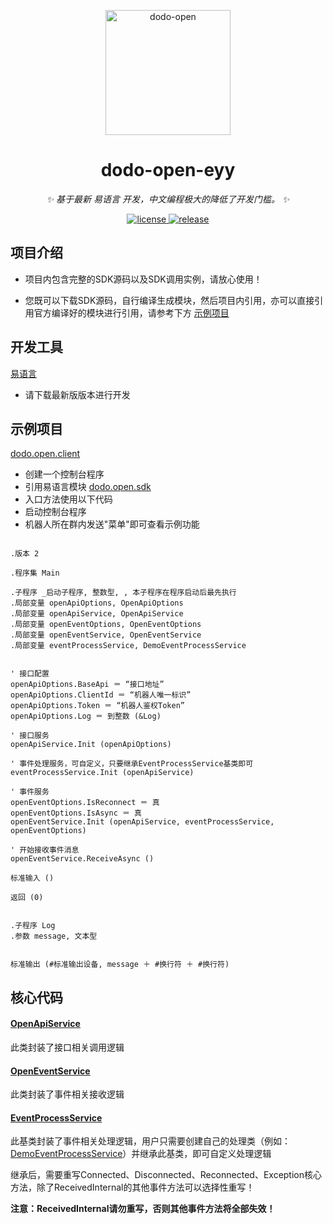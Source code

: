 <p align="center">
  <a href="https://open.imdodo.com">
    <img src="https://open.imdodo.com/hero.png" width="200" height="200" alt="dodo-open">
  </a>
</p>

<div align="center">

  # dodo-open-eyy

  _✨ 基于最新 易语言 开发，中文编程极大的降低了开发门槛。 ✨_

  <a href="https://github.com/dodo-open/dodo-open-eyy/blob/main/LICENSE">
    <img src="https://img.shields.io/github/license/dodo-open/dodo-open-eyy" alt="license">
  </a>
  <a href="https://github.com/dodo-open/dodo-open-eyy/releases">
    <img src="https://img.shields.io/github/v/release/dodo-open/dodo-open-eyy?color=blueviolet&include_prereleases"
      alt="release">
  </a>

</div>

## 项目介绍

- 项目内包含完整的SDK源码以及SDK调用实例，请放心使用！

- 您既可以下载SDK源码，自行编译生成模块，然后项目内引用，亦可以直接引用官方编译好的模块进行引用，请参考下方 [示例项目](#示例项目)

## 开发工具

[易语言](https://www.eyuyan.la/cate/25.html)

- 请下载最新版版本进行开发

## 示例项目

[dodo.open.client](https://github.com/dodo-open/dodo-open-eyy/blob/main/src/dodo.open.client.e)

- 创建一个控制台程序
- 引用易语言模块 [dodo.open.sdk](https://github.com/dodo-open/dodo-open-eyy/blob/main/src/dodo.open.sdk.ec)
- 入口方法使用以下代码
- 启动控制台程序
- 机器人所在群内发送"菜单"即可查看示例功能

```

.版本 2

.程序集 Main

.子程序 _启动子程序, 整数型, , 本子程序在程序启动后最先执行
.局部变量 openApiOptions, OpenApiOptions
.局部变量 openApiService, OpenApiService
.局部变量 openEventOptions, OpenEventOptions
.局部变量 openEventService, OpenEventService
.局部变量 eventProcessService, DemoEventProcessService


' 接口配置
openApiOptions.BaseApi ＝ “接口地址”
openApiOptions.ClientId ＝ “机器人唯一标识”
openApiOptions.Token ＝ “机器人鉴权Token”
openApiOptions.Log ＝ 到整数 (&Log)

' 接口服务
openApiService.Init (openApiOptions)

' 事件处理服务，可自定义，只要继承EventProcessService基类即可
eventProcessService.Init (openApiService)

' 事件服务
openEventOptions.IsReconnect ＝ 真
openEventOptions.IsAsync ＝ 真
openEventService.Init (openApiService, eventProcessService, openEventOptions)

' 开始接收事件消息
openEventService.ReceiveAsync ()

标准输入 ()

返回 (0)


.子程序 Log
.参数 message, 文本型


标准输出 (#标准输出设备, message ＋ #换行符 ＋ #换行符)

```

## 核心代码

#### [OpenApiService](https://github.com/dodo-open/dodo-open-eyy/blob/main/src/dodo.open.sdk.e)

此类封装了接口相关调用逻辑

#### [OpenEventService](https://github.com/dodo-open/dodo-open-eyy/blob/main/src/dodo.open.sdk.e)

此类封装了事件相关接收逻辑

#### [EventProcessService](https://github.com/dodo-open/dodo-open-eyy/blob/main/src/dodo.open.sdk.e)

此基类封装了事件相关处理逻辑，用户只需要创建自己的处理类（例如：[DemoEventProcessService](https://github.com/dodo-open/dodo-open-eyy/blob/main/src/dodo.open.sdk.e)）并继承此基类，即可自定义处理逻辑

继承后，需要重写Connected、Disconnected、Reconnected、Exception核心方法，除了ReceivedInternal的其他事件方法可以选择性重写！

**注意：ReceivedInternal请勿重写，否则其他事件方法将全部失效！**
